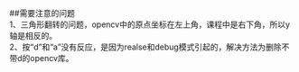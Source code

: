 ##需要注意的问题<br>
1、三角形翻转的问题，opencv中的原点坐标在左上角，课程中是右下角，所以y轴是相反的。<br>
2、按“d”和“a”没有反应，是因为realse和debug模式引起的，解决方法为删除不带d的opencv库。
